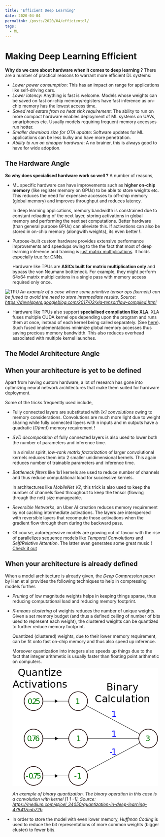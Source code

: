 ```yaml
---
title: 'Efficient Deep Learning'
date: 2020-04-04
permalink: /posts/2020/04/efficientdl/
tags:
  - ML
---
```


Making Deep Learning Efficient
======


__Why do we care about hardware when it comes to deep learning ?__
There are a number of practical reasons to warrant more efficient DL systems:
* _Lower power consumption_: This has an impact on range for applications like self-driving cars.
* _Lower latency_: Anything is fast is welcome. Models whose weights can be saved on fast on-chip memory/registers have fast inference as on-chip memory has the lowest access time.
* _Saved real estate from no heat sink requirement_: The ability to run on more compact hardware enables deployment of ML systems on UAVs, smartphones etc. Usually models requiring frequent memory accesses run hotter.
* _Smaller download size for OTA update_: Software updates for ML applications can be less bulky and have more penetration.
* _Ability to run on cheaper hardware_: A no brainer, this is always good to have for wide adoption.

The Hardware Angle
------

__So why does specialised hardware work so well ?__
A number of reasons,
* ML specific hardware can have improvements such as **higher on-chip memory** (like register memory on GPUs) to be able to store weights etc. This reduces the need for expensive accesses to off-chip memory (global memory) and improves throughput and reduces latency.

    In deep learning applications, memory bandwidth is constrained due to constant reloading of the next layer, storing activations in global memory and performing the next set computations. Better hardware (than general purpose GPUs) can alleviate this. If activations can also be stored in on-chip memory (alongwith weights), its even better !.

* Purpose-built custom hardware provides extensive performance improvements and speedups owing to the the fact that most of deep learning inference and training is [just matrix multiplications](https://danieltakeshi.github.io/2017/01/21/understanding-higher-order-local-gradient-computation-for-backpropagation-in-deep-neural-networks/). It holds especially [true for CNNs](https://danieltakeshi.github.io/2019/03/09/conv-matmul/).

    Hardware like TPUs are **ASICs built for matrix multiplication only** and bypass the von Neumann bottleneck. For example, they might perform 64x64 matrix multiplications in a single pass with memory access required only once.

![TPU](https://2.bp.blogspot.com/-yhjY3pc6oow/WLRn2z4mPBI/AAAAAAAACcU/t_EAR6QMwQQkTBPftJQEonaB2DMbRXmXwCLcB/s1600/Screen%2BShot%2B2017-02-27%2Bat%2B9.54.12%2BAM.png)
*An example of a case where some primitive tensor ops (kernels) can be fused to avoid the need to store intermediate results. Source: https://developers.googleblog.com/2017/03/xla-tensorflow-compiled.html*

* Hardware like TPUs also support **specialised compilation like XLA**. XLA fuses multiple CUDA kernel ops depending upon the program and runs them at once, instead of each kernel being called separately. (See [here](https://developers.googleblog.com/2017/03/xla-tensorflow-compiled.html)). Such fused implementations minimize global memory accesses thus saving precious memory bandwidth. This also reduces overhead associated with multiple kernel launches.

The Model Architecture Angle
--------

## When your architecture is yet to be defined

Apart from having custom hardware, a lot of research has gone into optimizing neural network architectures that make them suited for hardware deployment.

Some of the tricks frequently used include,
* Fully connected layers are substituted with _1x1 convolutions_ owing to memory considerations. Convolutions are much more light due to weight sharing while fully connected layers with n inputs and m outputs have a quadratic (*O(nm)*) memory requirement !

* _SVD decomposition_ of fully connected layers is also used to lower both the number of parameters and inference time.

    In a similar spirit, _low-rank matrix factorization_ of larger convolutional kernels reduces them into 2 smaller unidimensional kernels. This again reduces number of trainable parameters and inference time.

* _Bottleneck filters_ like 1x1 kernels are used to reduce number of channels and thus reduce computational load for successive kernels.

    In architectures like _MobileNet V2_, this trick is also used to keep the number of channels fixed throughout to keep the tensor (flowing through the net) size manageable.

* _Reversible Networks_, an Uber AI creation reduces memory requirement by not caching intermediate activations. The layers are interspersed with reversible layers that recompute those activations when the gradient flow through them during the backward pass.

* Of course, autoregressive models are growing out of favour with the rise of parallelizes sequence models like _Temporal Convolutions_ and _Self/Relative Attention_. The latter even generates some great music ! [Check it out](https://magenta.tensorflow.org/music-transformer)

## When your architecture is already defined

When a model architecture is already given, the _Deep Compression_ paper by Han et al provides the following techniques to help in compressing models further.

* _Pruning_ of low magnitude weights helps in keeping things sparse, thus reducing computational load and reducing memory footprint.

* _K-means clustering_ of weights reduces the number of unique weights. Given a set memory budget (and thus a defined ceiling of number of bits used to represent each weight), the clustered weights can be quantized to further reduce memory footprint.

    Quantized (clustered) weights, due to their lower memory requirement, can be fit onto fast on-chip memory and thus also speed up inference.

    Moreover quantization into integers also speeds up things due to the fact that integer arithmetic is usually faster than floating point arithmetic on computers.

    ![Quant](/assets/img/quant.png)
    
    *An example of binary quantization. The binary operation in this case is a convolution with kernel [1 1 -1]. Source: https://medium.com/@joel_34050/quantization-in-deep-learning-478417eab72b*

* In order to store the model with even lower memory, _Huffman Coding_ is used to reduce the bit representations of more common weights (bigger cluster) to fewer bits.


